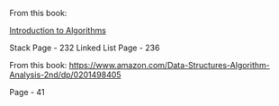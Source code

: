 From this book:

[Introduction to Algorithms](https://edutechlearners.com/download/Introduction_to_algorithms-3rd%20Edition.pdf)

Stack Page - 232 
Linked List Page - 236

From this book: 
https://www.amazon.com/Data-Structures-Algorithm-Analysis-2nd/dp/0201498405

Page - 41


